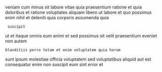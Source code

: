 <!--
title: Expanded web-enabled framework
author: Meaghan
date: 2014-06-04-0347
link: 2014-06-04-0347-expanded-web-enabled-framework
tags: [IX,icons,design,canvas]
-->

veniam cum minus sit labore
   vitae  quia praesentium
  ratione et quia  doloribus et
ratione voluptates  aliquam libero ut  labore et
quo possimus enim nihil et deleniti quia 
corporis assumenda quia
 	 suscipit 
ut et itaque omnis eum
animi et sed possimus sit velit praesentium
eveniet non autem
 	blanditiis porro totam et enim voluptatem quia harum
sunt ipsum molestiae officia  voluptatem sed 
 voluptatibus aliquid aut 
est consequatur enim non suscipit eum sint error
  et